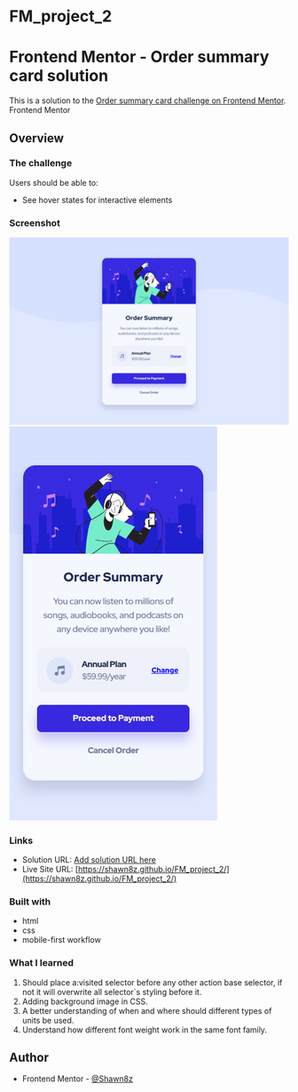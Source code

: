 # FM_project_2

# Frontend Mentor - Order summary card solution

This is a solution to the [Order summary card challenge on Frontend Mentor](https://www.frontendmentor.io/challenges/order-summary-component-QlPmajDUj). Frontend Mentor

## Overview

### The challenge

Users should be able to:

- See hover states for interactive elements

### Screenshot

![desktop](./screenshots/order_summary_desktop.png)
![mobile](./screenshots/order_summary_mobile.png)

### Links

- Solution URL: [Add solution URL here](https://your-solution-url.com)
- Live Site URL: [https://shawn8z.github.io/FM_project_2/](https://shawn8z.github.io/FM_project_2/)

### Built with

- html
- css
- mobile-first workflow

### What I learned

1. Should place a:visited selector before any other action base selector, if not it will overwrite all selector`s styling before it.
2. Adding background image in CSS.
3. A better understanding of when and where should different types of units be used.
4. Understand how different font weight work in the same font family.

## Author

- Frontend Mentor - [@Shawn8z](https://www.frontendmentor.io/profile/Shawn8z)

